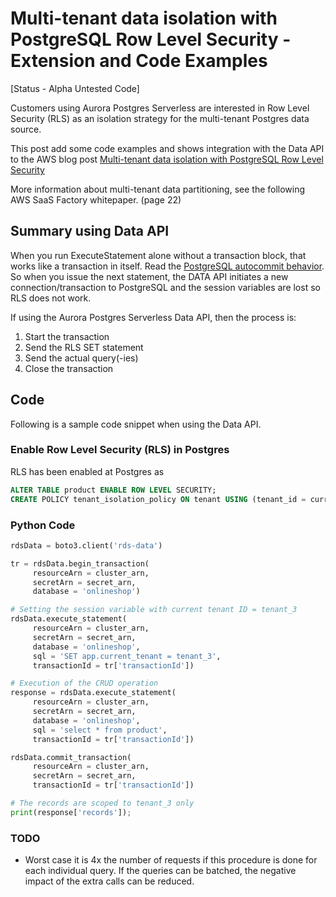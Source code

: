# Multi-tenant data isolation with PostgreSQL Row Level Security - Extension and Code Examples

[Status - Alpha Untested Code]

Customers using Aurora Postgres Serverless are interested in Row Level Security (RLS) as an isolation strategy for the multi-tenant Postgres data source.

This post add some code examples and shows integration with the Data API to the AWS blog post [Multi-tenant data isolation with PostgreSQL Row Level Security](https://aws.amazon.com/blogs/database/multi-tenant-data-isolation-with-postgresql-row-level-security/)

More information about multi-tenant data partitioning, see the following AWS SaaS Factory whitepaper. (page 22)

## Summary using Data API

When you run ExecuteStatement alone without a transaction block, that works like a transaction in itself. Read the [PostgreSQL autocommit behavior](https://dzone.com/articles/autocommit-in-postgresqls-psql). So when you issue the next statement, the DATA API initiates a new connection/transaction to PostgreSQL and the session variables are lost so RLS does not work.

If using the Aurora Postgres Serverless Data API, then the process is:

1. Start the transaction
2. Send the RLS SET statement
3. Send the actual query(-ies)
4. Close the transaction

## Code

Following is a sample code snippet when using the Data API.

### Enable Row Level Security (RLS) in Postgres

RLS has been enabled at Postgres as

```sql
ALTER TABLE product ENABLE ROW LEVEL SECURITY;
CREATE POLICY tenant_isolation_policy ON tenant USING (tenant_id = current_setting('app.current_tenant')::VARCHAR);
```

### Python Code

```python
rdsData = boto3.client('rds-data')

tr = rdsData.begin_transaction(
     resourceArn = cluster_arn, 
     secretArn = secret_arn, 
     database = 'onlineshop') 

# Setting the session variable with current tenant ID = tenant_3
rdsData.execute_statement(
     resourceArn = cluster_arn, 
     secretArn = secret_arn, 
     database = 'onlineshop', 
     sql = 'SET app.current_tenant = tenant_3', 
     transactionId = tr['transactionId']) 

# Execution of the CRUD operation
response = rdsData.execute_statement(
     resourceArn = cluster_arn, 
     secretArn = secret_arn, 
     database = 'onlineshop', 
     sql = 'select * from product', 
     transactionId = tr['transactionId']) 

rdsData.commit_transaction(
     resourceArn = cluster_arn, 
     secretArn = secret_arn, 
     transactionId = tr['transactionId']) 

# The records are scoped to tenant_3 only 
print(response['records']);
```

### TODO

* Worst case it is 4x the number of requests if this procedure is done for each individual query. If the queries can be batched, the negative impact of the extra calls can be reduced.

